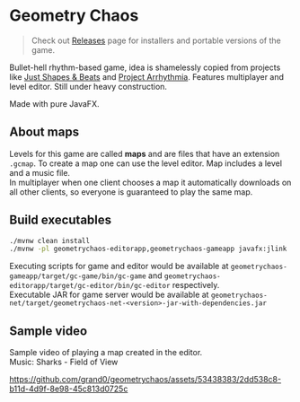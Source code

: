 # Geometry Chaos

> Check out [Releases](https://github.com/grand0/geometrychaos/releases) page for installers and portable versions of the game.

Bullet-hell rhythm-based game, idea is shamelessly copied from projects like [Just Shapes & Beats](https://store.steampowered.com/app/531510/Just_Shapes__Beats/) and [Project Arrhythmia](https://store.steampowered.com/app/440310/Project_Arrhythmia/). Features multiplayer and level editor. Still under heavy construction.

Made with pure JavaFX.

## About maps

Levels for this game are called **maps** and are files that have an extension `.gcmap`. To create a map one can use the level editor. Map includes a level and a music file.  
In multiplayer when one client chooses a map it automatically downloads on all other clients, so everyone is guaranteed to play the same map.

## Build executables

```bash
./mvnw clean install
./mvnw -pl geometrychaos-editorapp,geometrychaos-gameapp javafx:jlink
```
Executing scripts for game and editor would be available at `geometrychaos-gameapp/target/gc-game/bin/gc-game` and `geometrychaos-editorapp/target/gc-editor/bin/gc-editor` respectively.  
Executable JAR for game server would be available at `geometrychaos-net/target/geometrychaos-net-<version>-jar-with-dependencies.jar`

## Sample video

Sample video of playing a map created in the editor.  
Music: Sharks - Field of View

https://github.com/grand0/geometrychaos/assets/53438383/2dd538c8-b11d-4d9f-8e98-45c813d0725c
